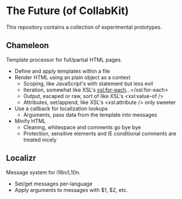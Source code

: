 # The Future (of CollabKit)

This repository contains a collection of experimental prototypes.

## Chameleon

Template processor for full/partial HTML pages.

* Define and apply templates within a file
* Render HTML using an plain object as a context
    * Scoping, like JavaScript's with statement but less evil
    * Iteration, somewhat like XSL's <xsl:for-each>...</xsl:for-each>
    * Output, escaped or raw, sort of like XSL's <xsl:value-of />
    * Attributes, set/append, like XSL's <xsl:attribute /> only sweeter
* Use a callback for localization lookups
    * Arguments, pass data from the template into messages
* Minify HTML
    * Cleaning, whitespace and comments go bye bye
    * Protection, sensitive elements and IE conditional comments are treated nicely

## Localizr

Message system for i18n/L10n.

* Set/get messages per-language
* Apply arguments to messages with $1, $2, etc.